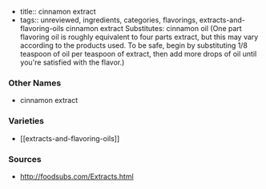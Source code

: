 - title:: cinnamon extract
- tags:: unreviewed, ingredients, categories, flavorings, extracts-and-flavoring-oils
cinnamon extract Substitutes: cinnamon oil (One part flavoring oil is roughly equivalent to four parts extract, but this may vary according to the products used. To be safe, begin by substituting 1/8 teaspoon of oil per teaspoon of extract, then add more drops of oil until you're satisfied with the flavor.)

### Other Names

* cinnamon extract

### Varieties

* [[extracts-and-flavoring-oils]]

### Sources
* http://foodsubs.com/Extracts.html
